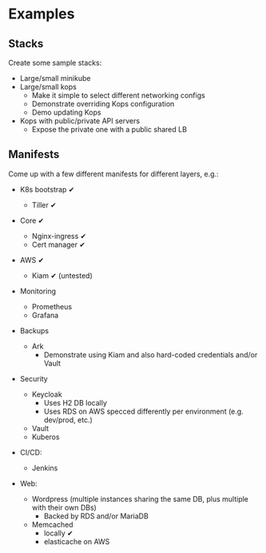 # Examples
## Stacks
Create some sample stacks:
* Large/small minikube
* Large/small kops
  * Make it simple to select different networking configs
  * Demonstrate overriding Kops configuration
  * Demo updating Kops
* Kops with public/private API servers
  * Expose the private one with a public shared LB

## Manifests
Come up with a few different manifests for different layers, e.g.:

* K8s bootstrap ✔
  * Tiller ✔

* Core ✔
  * Nginx-ingress ✔
  * Cert manager ✔

* AWS ✔
  * Kiam ✔ (untested)

* Monitoring
  * Prometheus
  * Grafana

* Backups
  * Ark
    * Demonstrate using Kiam and also hard-coded credentials and/or Vault 

* Security
  * Keycloak
    * Uses H2 DB locally
    * Uses RDS on AWS specced differently per environment (e.g. dev/prod, etc.)
  * Vault
  * Kuberos

* CI/CD:
  * Jenkins
  
* Web:
  * Wordpress (multiple instances sharing the same DB, plus multiple with 
    their own DBs)
    * Backed by RDS and/or MariaDB
  * Memcached 
    * locally  ✔
    * elasticache on AWS
